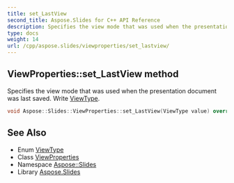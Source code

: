 ```yaml
---
title: set_LastView
second_title: Aspose.Slides for C++ API Reference
description: Specifies the view mode that was used when the presentation document was last saved. Write ViewType.
type: docs
weight: 14
url: /cpp/aspose.slides/viewproperties/set_lastview/
---
```

## ViewProperties::set_LastView method


Specifies the view mode that was used when the presentation document was last saved. Write [ViewType](../../viewtype/).

```cpp
void Aspose::Slides::ViewProperties::set_LastView(ViewType value) override
```

## See Also

* Enum [ViewType](../../viewtype/)
* Class [ViewProperties](../)
* Namespace [Aspose::Slides](../../)
* Library [Aspose.Slides](../../../)
